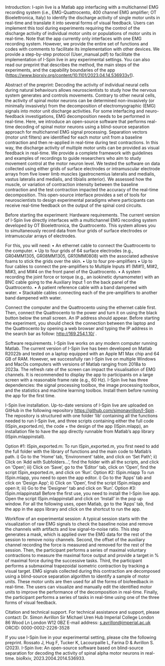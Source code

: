 
Introduction:
I-spin live is a Matlab app interfacing with a multichannel EMG recording system (i.e., EMG-Quattrocento, 400 channel EMG amplifier; OT Bioelettronica, Italy) to identify the discharge activity of single motor units in real-time and translate it into several forms of visual feedback. Users can implement this tool during experiments requiring the control of the discharge activity of individual motor units or populations of motor units in real-time.
Note that the app currently only interfaces with one EMG recording system. However, we provide the entire set of functions and codes with comments to facilitate its implementation with other devices.
We provide a step-by-step protocol (User_manual.pdf) to facilitate the implementation of I-Spin live in any experimental settings. You can also read our preprint that describes the method, the main steps of the experiments, and the capability boundaries of the app (https://www.biorxiv.org/content/10.1101/2023.04.14.536933v1). 

Abstract of the preprint:
Decoding the activity of individual neural cells during natural behaviours allows neuroscientists to study how the nervous system generates and controls movements. Contrary to other neural cells, the activity of spinal motor neurons can be determined non-invasively (or minimally invasively) from the decomposition of electromyographic (EMG) signals into motor unit discharge activities. For some interfacing and neuro-feedback investigations, EMG decomposition needs to be performed in real-time. Here, we introduce an open-source software that performs real-time decoding of spinal motor neurons using a blind-source separation approach for multichannel EMG signal processing. Separation vectors (motor unit filters) are identified for each motor unit from a baseline contraction and then re-applied in real-time during test contractions. In this way, the discharge activity of multiple motor units can be provided as visual feedback in real-time. We provide a complete framework with guidelines and examples of recordings to guide researchers who aim to study movement control at the motor neuron level. We tested the software on data collected using either grids of surface electrodes or intramuscular electrode arrays from five lower limb muscles (gastrocnemius lateralis and medialis, vastus lateralis and medialis, and tibialis anterior). We assessed how the muscle, or variation of contraction intensity between the baseline contraction and the test contraction impacted the accuracy of the real-time decomposition. This open-source interface provides a set of tools for neuroscientists to design experimental paradigms where participants can receive real-time feedback on the output of the spinal cord circuits.

Before starting the experiment:
Hardware requirements.
The current version of I-Spin live directly interfaces with a multichannel EMG recording system developed by OT Bioelettronica, the Quattrocento. This system allows you to simultaneously record data from four grids of surface electrodes or intramuscular arrays of electrodes. 

For this, you will need:
•	An ethernet cable to connect the Quattrocento to the computer.
•	Up to four grids of 64 surface electrodes (e.g., GR04MM1305, GR08MM1305, GR10MM0808) with the associated adhesive foams to stick the grids over the skin.
•	Up to four pre-amplifiers
•	Up to four cables to connect the pre-amplifiers to Multiple Inputs #1 (MI#1), MI#2, MI#3, and MI#4 on the front panel of the Quattrocento.
•	A system recording the joint force or torque (e.g., an isokinetic dynamometer) with an BNC cable going to the Auxiliary Input 1 on the back panel of the Quattrocento.
•	A patient reference cable with a band dampened with water.
•	Stackable cables connecting each of the pre-amplifiers to another band dampened with water.

Connect the computer and the Quattrocento using the ethernet cable first. Then, connect the Quattrocento to the power and turn it on using the black button below the small screen. An IP address should appear. Before starting the experiment, you should check the connection between the laptop and the Quattrocento by opening a web browser and typing the IP address in the search bar as follow: http://169.254.1.10/ .

Software requirements.
I-Spin live works on any modern computer running Matlab. The current version of I-Spin live has been developed on Matlab R2022b and tested on a laptop equipped with an Apple M1 Max chip and 64 GB of RAM. However, we successfully ran I-Spin live on multiple Windows and MacOs computers with versions of Matlab ranging from 2018a to 2023a. The refresh rate of the screen can impact the visualisation of EMG channels. It is recommended to display the app to participants on a large screen with a reasonable frame rate (e.g., 60 Hz).
I-Spin live has three dependencies: the signal processing toolbox, the image processing toolbox, and the statistics and machine learning toolbox. Install them before running the app for the first time.

I-Spin live installation.
Up-to-date versions of I-Spin live are uploaded on GitHub in the following repository https://github.com/simonavrillon/I-Spin . The repository is structured with one folder ‘lib’ containing all the functions needed to run I-Spin live, and three scripts containing either the full code (ISpin_exported.m), the code + the design of the app (ISpin.mlapp), an installation file to have the app directly runnable from Matlab’s app library (ISpin.mlappinstall).

Option #1: ISpin_exported.m:
To run ISpin_exported.m, you first need to add the full folder with the library of functions and the main code to Matlab’s path. i) Go to the ‘Home’ tab, ‘Environment’ table, and click on ‘Set Path’; ii) Click on ‘Add with Subfolders…’, find the folder with all the scripts, and click on ‘Open’; iii) Click on ‘Save’, go to the ‘Editor’ tab, click on ‘Open’, find the script ISpin_exported.m, and click on ‘Run’.
Option #2: ISpin.mlapp
To run ISpin.mlapp, you need to open the app editor. i) Go to the ‘Apps’ tab and click on ‘Design App’; ii) Click on ‘Open’, find the script ISpin.mlapp and open it; iii) Go to the ‘Designer’ tab and click on ‘Run’. 
Option #3: ISpin.mlappinstall
Before the first use, you need to install the I-Spin live app. Open the script ISpin.mlappinstall and click on ‘Install’ in the pop up window. For all the following uses, open Matlab, go to the ‘Apps’ tab, find the app in the apps library and click on the shortcut to run the app.

Workflow of an experimental session:
A typical session starts with the visualization of raw EMG signals to check the baseline noise and remove the channels with artifacts and low signal-to-noise ratio. This step generates a mask, which is applied over the EMG data for the rest of the session to remove noisy channels. Second, the offset of the auxiliary channel recording the force is measured and removed for the rest of the session. Then, the participant performs a series of maximal voluntary contractions to measure the maximal force output and provide a target in % of maximal force during the successive tasks. Third, the participant performs a submaximal trapezoidal isometric contraction by tracking a visual target. EMG signals collected during this contraction are decomposed using a blind-source separation algorithm to identify a sample of motor units. These motor units are then used for all the forms of biofeedback in real-time. The users can visualize and manually edit the identified motor units to improve the performance of the decomposition in real-time. Finally, the participant performs a series of tasks in real-time using one of the three forms of visual feedback.

Citation and technical support.
For technical assistance and support, please contact:
Dr. Simon Avrillon
Sir Michael Uren Hub
Imperial College London
86 Wood Ln
London W12 0BZ
E-mail address: s.avrillon@imperial.ac.uk
ORCID: 0000-0002-2226-3528

If you use I-Spin live in your experimental setting, please cite the following preprint.
Rossato J, Hug F, Tucker K, Lacourpaille L, Farina D & Avrillon S. (2023). I-Spin live: An open-source software based on blind-source separation for decoding the activity of spinal alpha motor neurons in real-time. bioRxiv, 2023.2004.2014.536933.
